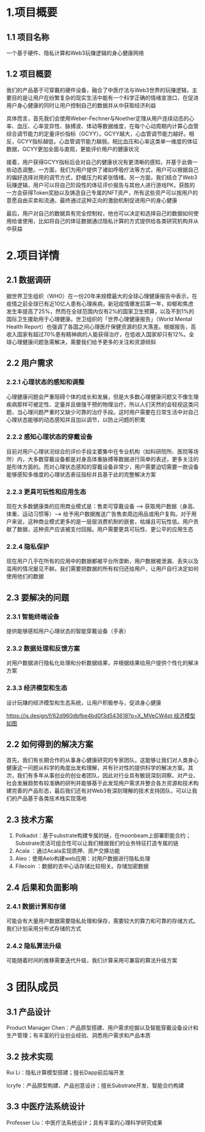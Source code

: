 # 1.项目概要

## 1.1 项目名称

一个基于硬件、隐私计算和Web3玩赚逻辑的身心健康网络

## 1.2 项目概要

我们的产品基于可穿戴的硬件设备，融合了中医疗法与Web3世界的玩赚逻辑，主要目的是让用户在纷繁复杂的现实生活中能有一个科学正确的情绪宣泄口，在促进用户身心健康的同时让用户控制自己的数据并从中获取经济利益

具体而言，首先我们会使用Weber-Fechner与Noether定理从用户连续动态的心率、血压、心率变异性、脉搏波、体动等数据维度，在每个心动周期内计算心血管综合调节能力的定量评价指标（GCYY）。GCYY越大，心血管调节能力越好。相反，GCYY指标越低，心血管调节能力越弱。相比血压和心率这类单一维度的体征数据，GCYY更加全面与直观，更能评价用户的健康状况

接着，用户获得GCYY指标后会对自己的健康状况有更清晰的感知，并基于此做一些动态调整。一方面，我们为用户提供了诸如呼吸疗法等方式，用户可以根据自己的偏好选择对用的调节方式，舒缓压力和紧张情绪。另一方面，我们结合了Web3玩赚逻辑，用户可以将自己阶段性的体征评价报告与其他人进行游戏PK，获胜的一方会获得Token奖励以及铸造自己专属的NFT资产，所有这些资产可以按用户的意愿自由买卖和流通，最终通过这种正向的激励机制促进用户的身心健康

最后，用户对自己的数据具有完全控制权，他也可以决定和选择自己的数据如何使用给谁使用，比如将自己的体征数据通过隐私计算的方式提供给各类研究机构并从中获益

# 2.项目详情

## 2.1 数据调研

据世界卫生组织（WHO）在一份20年来规模最大的全球心理健康报告中表示，在疫情之前全球已有近10亿人患有心理疾病，新冠疫情爆发后第一年，抑郁和焦虑发生率提高了25%，然而在全球范围内仅有2%的国家卫生预算，以及不到1%的国际卫生援助用于心理健康。世卫组织的「世界心理健康报告」（World Mental Health Report）也强调了各国之间心理医疗保健资源的巨大落差。根据报告，高收入国家有超过70%患有精神病的人能获得治疗，在低收入国家却只有12%。全球心理健康问题急需解决，需要我们给予更多的关注和资源倾斜

## 2.2 用户需求

### 2.2.1 心理状态的感知和调整

心理健康问题会严重阻碍个体的成长和发展，但是大多数心理健康问题又不像生理疾病那样可被定性、定量并且做强干预的物理治疗。所以人们天然的会轻视这类问题，当心理问题严重时又缺少可靠的治疗手段。这时用户需要在日常生活中对自己心理状态能够的动态感知并且加以调节，以防止问题的积累

### 2.2.2 感知心理状态的穿戴设备

目前对用户心理状况综合的评价手段主要集中在专业机构（如科研院所、医院等场所）内，大多数穿戴设备都是对身高体重脉搏等数据进行简单的表述，更多关注的是形体方面的。而对心理状态感知的穿戴设备非常少，用户需要迫切需要一款设备能够感知多维度的心理状态表征指标并且基于此的完整解决方案

### 2.2.3 更具可玩性和应用生态

现在大多数健康类的应用商业模式是：售卖可穿戴设备 —> 获取用户数据（身高、体重、运动习惯等）—> 给予用户数据推送广告售卖周边用品或用户复购。对于用户来说，这种商业模式更多的是一层层消费机制的嵌套，枯燥且可玩性低。用户贡献了数据，这种资产应该被支付回报。用户需要更具可玩性、更公平的应用生态

### 2.2.4 隐私保护

现在用户几乎在所有的应用中的数据都被平台所垄断，用户数据被泄漏、丢失以及滥用的情况屡见不鲜。我们需要把数据的所有权归还给用户，让用户自行决定如何使用他们的数据

## 2.3 要解决的问题

### 2.3.1 智能终端设备

提供能够感知用户心理状态的智能穿戴设备（手表）

### 2.3.2  数据处理和反馈方案

对用户数据进行隐私化处理和分析数据结果，并根据结果给用户提供个性化的解决方案

### 2.3.3 经济模型和生态

设计玩赚的经济模型和生态系统，让用户积极参与，促进身心健康

https://js.design/f/62d960dbfbe4bd0f3d543618?p=X_MVeCW4pt,经济模型如图

## 2.2 如何得到的解决方案

首先，我们有长期合作的从事身心健康研究的专家团队，这能够让我们对人类身心健康这一问题从科学的角度出发和理解，并有针对性的提供科学的解决方案。其次，我们有多年从事创业的创业者团队，因此对行业具有敏锐深刻洞察、对产业、社会发展趋势有较准确的研判并能够基于此发现用户需求并整合各方资源和技术构建完善的产品形态，最后我们还有对Web3有深刻理解的技术支持团队，可以让我们的产品基于各类技术栈实现落地

## 2.3 技术方案

1. Polkadot：基于substrate构建专属的链，在moonbeam上部署职能合约；Substrate灵活可组合性可以让我们根据我们的业务特征打造专属的链
2. Acala ：通过Acala实现质押、资产交换功能
3. Aleo：使用Aelo构建web应用：对用户数据进行隐私处理
4. Filecoin ：数据的去中心话存储比较相关。存储加密数据

## 2.4 后果和负面影响

### 2.4.1 数据计算和存储

可能会有大量用户数据需要隐私处理和保存，需要较大的算力和可靠的存储方式。我们计划采用分布式存储的方式

### 2.4.2 隐私算法升级

可能随着时间的推移需要迭代升级，我们计算采用可兼容的算法升级方案

# 3 团队成员

## 3.1 产品设计

Product Manager Chen：产品原型搭建、用户需求挖掘以及智能穿戴设备设计和生产管理；有丰富的行业创业经验、洞悉用户需求和产品本质

## 3.2 技术实现

Rui Li：隐私计算模型搭建；擅长Dapp前后端开发

Icryfe：产品原型构建、产品创意设计；擅长Substrate开发、智能合约构建

## 3.3 中医疗法系统设计

Professer Liu：中医疗法系统设计；具有丰富的心理科学研究成果




